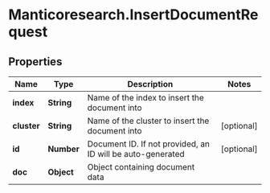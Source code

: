 # Manticoresearch.InsertDocumentRequest

## Properties

Name | Type | Description | Notes
------------ | ------------- | ------------- | -------------
**index** | **String** | Name of the index to insert the document into | 
**cluster** | **String** | Name of the cluster to insert the document into | [optional] 
**id** | **Number** | Document ID. If not provided, an ID will be auto-generated  | [optional] 
**doc** | **Object** | Object containing document data  | 


